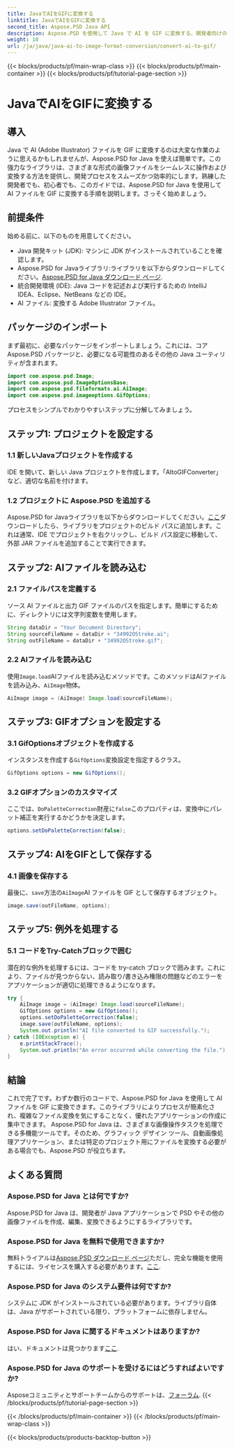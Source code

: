 ```yaml
---
title: JavaでAIをGIFに変換する
linktitle: JavaでAIをGIFに変換する
second_title: Aspose.PSD Java API
description: Aspose.PSD を使用して Java で AI を GIF に変換する、開発者向けのシンプルで効率的なガイドです。シームレスな変換のための前提条件、手順、および FAQ を学びます。
weight: 10
url: /ja/java/java-ai-to-image-format-conversion/convert-ai-to-gif/
---
```


{{< blocks/products/pf/main-wrap-class >}}
{{< blocks/products/pf/main-container >}}
{{< blocks/products/pf/tutorial-page-section >}}

# JavaでAIをGIFに変換する

## 導入
Java で AI (Adobe Illustrator) ファイルを GIF に変換するのは大変な作業のように思えるかもしれませんが、Aspose.PSD for Java を使えば簡単です。この強力なライブラリは、さまざまな形式の画像ファイルをシームレスに操作および変換する方法を提供し、開発プロセスをスムーズかつ効率的にします。熟練した開発者でも、初心者でも、このガイドでは、Aspose.PSD for Java を使用して AI ファイルを GIF に変換する手順を説明します。さっそく始めましょう。
## 前提条件
始める前に、以下のものを用意してください。
- Java 開発キット (JDK): マシンに JDK がインストールされていることを確認します。
- Aspose.PSD for Javaライブラリ:ライブラリを以下からダウンロードしてください。[Aspose.PSD for Java ダウンロード ページ](https://releases.aspose.com/psd/java/).
- 統合開発環境 (IDE): Java コードを記述および実行するための IntelliJ IDEA、Eclipse、NetBeans などの IDE。
- AI ファイル: 変換する Adobe Illustrator ファイル。
## パッケージのインポート
まず最初に、必要なパッケージをインポートしましょう。これには、コア Aspose.PSD パッケージと、必要になる可能性のあるその他の Java ユーティリティが含まれます。
```java
import com.aspose.psd.Image;
import com.aspose.psd.ImageOptionsBase;
import com.aspose.psd.fileformats.ai.AiImage;
import com.aspose.psd.imageoptions.GifOptions;
```
プロセスをシンプルでわかりやすいステップに分解してみましょう。
## ステップ1: プロジェクトを設定する
### 1.1 新しいJavaプロジェクトを作成する
IDE を開いて、新しい Java プロジェクトを作成します。「AItoGIFConverter」など、適切な名前を付けます。
### 1.2 プロジェクトに Aspose.PSD を追加する
Aspose.PSD for Javaライブラリを以下からダウンロードしてください。[ここ](https://releases.aspose.com/psd/java/)ダウンロードしたら、ライブラリをプロジェクトのビルド パスに追加します。これは通常、IDE でプロジェクトを右クリックし、ビルド パス設定に移動して、外部 JAR ファイルを追加することで実行できます。
## ステップ2: AIファイルを読み込む
### 2.1 ファイルパスを定義する
ソース AI ファイルと出力 GIF ファイルのパスを指定します。簡単にするために、ディレクトリには文字列変数を使用します。
```java
String dataDir = "Your Document Directory";
String sourceFileName = dataDir + "34992OStroke.ai";
String outFileName = dataDir + "34992OStroke.gif";
```
### 2.2 AIファイルを読み込む
使用`Image.load`AIファイルを読み込むメソッドです。このメソッドはAIファイルを読み込み、`AiImage`物体。
```java
AiImage image = (AiImage) Image.load(sourceFileName);
```
## ステップ3: GIFオプションを設定する
### 3.1 GifOptionsオブジェクトを作成する
インスタンスを作成する`GifOptions`変換設定を指定するクラス。
```java
GifOptions options = new GifOptions();
```
### 3.2 GIFオプションのカスタマイズ
ここでは、`DoPaletteCorrection`財産に`false`このプロパティは、変換中にパレット補正を実行するかどうかを決定します。
```java
options.setDoPaletteCorrection(false);
```
## ステップ4: AIをGIFとして保存する
### 4.1 画像を保存する
最後に、`save`方法の`AiImage`AI ファイルを GIF として保存するオブジェクト。
```java
image.save(outFileName, options);
```
## ステップ5: 例外を処理する
### 5.1 コードをTry-Catchブロックで囲む
潜在的な例外を処理するには、コードを try-catch ブロックで囲みます。これにより、ファイルが見つからない、読み取り/書き込み権限の問題などのエラーをアプリケーションが適切に処理できるようになります。
```java
try {
    AiImage image = (AiImage) Image.load(sourceFileName);
    GifOptions options = new GifOptions();
    options.setDoPaletteCorrection(false);
    image.save(outFileName, options);
    System.out.println("AI file converted to GIF successfully.");
} catch (IOException e) {
    e.printStackTrace();
    System.out.println("An error occurred while converting the file.");
}
```
## 結論
これで完了です。わずか数行のコードで、Aspose.PSD for Java を使用して AI ファイルを GIF に変換できます。このライブラリによりプロセスが簡素化され、複雑なファイル変換を気にすることなく、優れたアプリケーションの作成に集中できます。 
Aspose.PSD for Java は、さまざまな画像操作タスクを処理できる多機能ツールです。そのため、グラフィック デザイン ツール、自動画像処理アプリケーション、または特定のプロジェクト用にファイルを変換する必要がある場合でも、Aspose.PSD が役立ちます。
## よくある質問
### Aspose.PSD for Java とは何ですか?
Aspose.PSD for Java は、開発者が Java アプリケーションで PSD やその他の画像ファイルを作成、編集、変換できるようにするライブラリです。
### Aspose.PSD for Java を無料で使用できますか?
無料トライアルは[Aspose.PSD ダウンロード ページ](https://releases.aspose.com/)ただし、完全な機能を使用するには、ライセンスを購入する必要があります。[ここ](https://purchase.aspose.com/buy).
### Aspose.PSD for Java のシステム要件は何ですか?
システムに JDK がインストールされている必要があります。ライブラリ自体は、Java がサポートされている限り、プラットフォームに依存しません。
### Aspose.PSD for Java に関するドキュメントはありますか?
はい、ドキュメントは見つかります[ここ](https://reference.aspose.com/psd/java/).
### Aspose.PSD for Java のサポートを受けるにはどうすればよいですか?
Asposeコミュニティとサポートチームからのサポートは、[フォーラム](https://forum.aspose.com/c/psd/34).
{{< /blocks/products/pf/tutorial-page-section >}}

{{< /blocks/products/pf/main-container >}}
{{< /blocks/products/pf/main-wrap-class >}}

{{< blocks/products/products-backtop-button >}}
